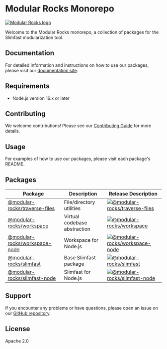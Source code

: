 # Modular Rocks Monorepo

[![Modular Rocks logo](https://www.modular.rocks/modular-rocks-logo.png)](https://www.modular.rocks/)

Welcome to the Modular Rocks monorepo, a collection of packages for the Slimfast modularization tool.

## Documentation

For detailed information and instructions on how to use our packages, please visit our [documentation site](https://www.modular.rocks/docs/intro).

## Requirements

- Node.js version 16.x or later

## Contributing

We welcome contributions! Please see our [Contributing Guide](CONTRIBUTING.md) for more details.

## Usage

For examples of how to use our packages, please visit each package's README.

## Packages

| Package                                                  | Description                  | Release Description                                                                                                                                |
| -------------------------------------------------------- | ---------------------------- | -------------------------------------------------------------------------------------------------------------------------------------------------- |
| [@modular-rocks/traverse-files](packages/traverse-files) | File/directory utilities     | [![@modular-rocks/traverse-files](https://img.shields.io/npm/v/@modular-rocks/traverse-files.svg?label=%20)](packages/traverse-files/CHANGELOG.md) |
| [@modular-rocks/workspace](packages/workspace)           | Virtual codebase abstraction | [![@modular-rocks/workspace](https://img.shields.io/npm/v/@modular-rocks/workspace?label=%20)](packages/workspace/CHANGELOG)                       |
| [@modular-rocks/workspace-node](packages/workspace-node) | Workspace for Node.js        | [![@modular-rocks/workspace-node](https://img.shields.io/npm/v/@modular-rocks/workspace-node?label=%20)](packages/workspace-node/CHANGELOG)        |
| [@modular-rocks/slimfast](packages/slimfast)             | Base Slimfast package        | [![@modular-rocks/slimfast](https://img.shields.io/npm/v/@modular-rocks/slimfast?label=%20)](packages/slimfast/CHANGELOG)                          |
| [@modular-rocks/slimfast-node](packages/slimfast-node)   | Slimfast for Node.js         | [![@modular-rocks/slimfast-node](https://img.shields.io/npm/v/@modular-rocks/slimfast-node?label=%20)](packages/slimfast-node/CHANGELOG)           |

## Support

If you encounter any problems or have questions, please open an issue on our [GitHub repository](https://github.com/modular-rocks/slimfast-turbo/issues).

## License

Apache 2.0
